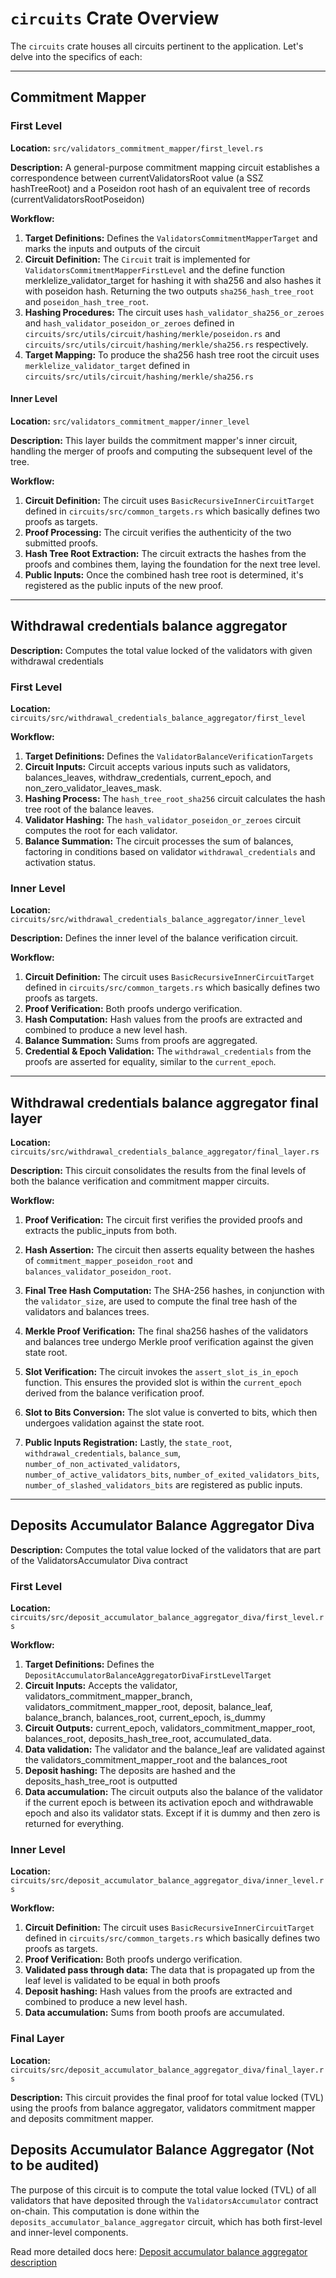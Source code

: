 # `circuits` Crate Overview

The `circuits` crate houses all circuits pertinent to the application. Let's delve into the specifics of each:

---

## Commitment Mapper

### First Level

**Location:** `src/validators_commitment_mapper/first_level.rs`

**Description:** A general-purpose commitment mapping circuit establishes a correspondence between currentValidatorsRoot value (a SSZ hashTreeRoot) and a Poseidon root hash of an equivalent tree of records (currentValidatorsRootPoseidon)

**Workflow:**

1. **Target Definitions:** Defines the `ValidatorsCommitmentMapperTarget` and marks the inputs and outputs of the circuit
2. **Circuit Definition:** The `Circuit` trait is implemented for `ValidatorsCommitmentMapperFirstLevel` and the define function merklelize_validator_target for hashing it with sha256 and also hashes it with poseidon hash. Returning the two outputs `sha256_hash_tree_root` and `poseidon_hash_tree_root`.
3. **Hashing Procedures:** The circuit uses `hash_validator_sha256_or_zeroes` and `hash_validator_poseidon_or_zeroes` defined in `circuits/src/utils/circuit/hashing/merkle/poseidon.rs` and `circuits/src/utils/circuit/hashing/merkle/sha256.rs` respectively.
4. **Target Mapping:** To produce the sha256 hash tree root the circuit uses `merklelize_validator_target` defined in `circuits/src/utils/circuit/hashing/merkle/sha256.rs`

#### Inner Level

**Location:** `src/validators_commitment_mapper/inner_level`

**Description:** This layer builds the commitment mapper's inner circuit, handling the merger of proofs and computing the subsequent level of the tree.

**Workflow:**

1. **Circuit Definition:** The circuit uses `BasicRecursiveInnerCircuitTarget` defined in `circuits/src/common_targets.rs` which basically defines two proofs as targets.
2. **Proof Processing:** The circuit verifies the authenticity of the two submitted proofs.
3. **Hash Tree Root Extraction:** The circuit extracts the hashes from the proofs and combines them, laying the foundation for the next tree level.
4. **Public Inputs:** Once the combined hash tree root is determined, it's registered as the public inputs of the new proof.

---

## Withdrawal credentials balance aggregator

**Description:** Computes the total value locked of the validators with given withdrawal credentials

### First Level

**Location:** `circuits/src/withdrawal_credentials_balance_aggregator/first_level`

**Workflow:**

1. **Target Definitions:** Defines the `ValidatorBalanceVerificationTargets`
2. **Circuit Inputs:** Circuit accepts various inputs such as validators, balances_leaves, withdraw_credentials, current_epoch, and non_zero_validator_leaves_mask.
3. **Hashing Process:** The `hash_tree_root_sha256` circuit calculates the hash tree root of the balance leaves.
4. **Validator Hashing:** The `hash_validator_poseidon_or_zeroes` circuit computes the root for each validator.
5. **Balance Summation:** The circuit processes the sum of balances, factoring in conditions based on validator `withdrawal_credentials` and activation status.

### Inner Level

**Location:** `circuits/src/withdrawal_credentials_balance_aggregator/inner_level`

**Description:** Defines the inner level of the balance verification circuit.

**Workflow:**

1. **Circuit Definition:** The circuit uses `BasicRecursiveInnerCircuitTarget` defined in `circuits/src/common_targets.rs` which basically defines two proofs as targets.
2. **Proof Verification:** Both proofs undergo verification.
3. **Hash Computation:** Hash values from the proofs are extracted and combined to produce a new level hash.
4. **Balance Summation:** Sums from proofs are aggregated.
5. **Credential & Epoch Validation:** The `withdrawal_credentials` from the proofs are asserted for equality, similar to the `current_epoch`.

---

## Withdrawal credentials balance aggregator final layer

**Location:** `circuits/src/withdrawal_credentials_balance_aggregator/final_layer.rs`

**Description:** This circuit consolidates the results from the final levels of both the balance verification and commitment mapper circuits.

**Workflow:**

1. **Proof Verification:** The circuit first verifies the provided proofs and extracts the public_inputs from both.

2. **Hash Assertion:** The circuit then asserts equality between the hashes of `commitment_mapper_poseidon_root` and `balances_validator_poseidon_root`.

3. **Final Tree Hash Computation:** The SHA-256 hashes, in conjunction with the `validator_size`, are used to compute the final tree hash of the validators and balances trees.

4. **Merkle Proof Verification:** The final sha256 hashes of the validators and balances tree undergo Merkle proof verification against the given state root.

5. **Slot Verification:** The circuit invokes the `assert_slot_is_in_epoch` function. This ensures the provided slot is within the `current_epoch` derived from the balance verification proof.

6. **Slot to Bits Conversion:** The slot value is converted to bits, which then undergoes validation against the state root.

7. **Public Inputs Registration:** Lastly, the `state_root`, `withdrawal_credentials`, `balance_sum`, `number_of_non_activated_validators`, `number_of_active_validators_bits`, `number_of_exited_validators_bits`, `number_of_slashed_validators_bits` are registered as public inputs.

---

## Deposits Accumulator Balance Aggregator Diva

**Description:** Computes the total value locked of the validators that are part of the ValidatorsAccumulator Diva contract

### First Level

**Location:** `circuits/src/deposit_accumulator_balance_aggregator_diva/first_level.rs`

**Workflow:**

1. **Target Definitions:** Defines the `DepositAccumulatorBalanceAggregatorDivaFirstLevelTarget`
2. **Circuit Inputs:** Accepts the validator, validators_commitment_mapper_branch, validators_commitment_mapper_root, deposit, balance_leaf, balance_branch, balances_root, current_epoch, is_dummy
3. **Circuit Outputs:** current_epoch, validators_commitment_mapper_root, balances_root, deposits_hash_tree_root, accumulated_data.
4. **Data validation:** The validator and the balance_leaf are validated against the validators_commitment_mapper_root and the balances_root
5. **Deposit hashing:** The deposits are hashed and the deposits_hash_tree_root is outputted
6. **Data accumulation:** The circuit outputs also the balance of the validator if the current epoch is between its activation epoch and withdrawable epoch and also its validator stats. Except if it is dummy and then zero is returned for everything.

### Inner Level

**Location:** `circuits/src/deposit_accumulator_balance_aggregator_diva/inner_level.rs`

**Workflow:**

1. **Circuit Definition:** The circuit uses `BasicRecursiveInnerCircuitTarget` defined in `circuits/src/common_targets.rs` which basically defines two proofs as targets.
2. **Proof Verification:** Both proofs undergo verification.
3. **Validated pass through data:** The data that is propagated up from the leaf level is validated to be equal in both proofs
4. **Deposit hashing:** Hash values from the proofs are extracted and combined to produce a new level hash.
5. **Data accumulation:** Sums from booth proofs are accumulated.

### Final Layer

**Location:** `circuits/src/deposit_accumulator_balance_aggregator_diva/final_layer.rs`

**Description:** This circuit provides the final proof for total value locked (TVL) using the proofs from balance aggregator, validators commitment mapper and deposits commitment mapper.

## Deposits Accumulator Balance Aggregator (Not to be audited)

The purpose of this circuit is to compute the total value locked (TVL) of all validators that have deposited through the `ValidatorsAccumulator` contract on-chain. This computation is done within the `deposits_accumulator_balance_aggregator` circuit, which has both first-level and inner-level components.

Read more detailed docs here: [Deposit accumulator balance aggregator description](./src/deposits_accumulator_balance_aggregator/README.md)
